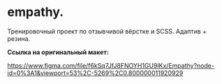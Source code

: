 # empathy.

Тренировочный проект по отзывчивой вёрстке и SCSS. Адаптив + резина.

**Ссылка на оригинальный макет:**

https://www.figma.com/file/f6kSq7JfJ8FNOYH1GU9lKx/Empathy?node-id=0%3A1&viewport=53%2C-5269%2C0.800000011920929